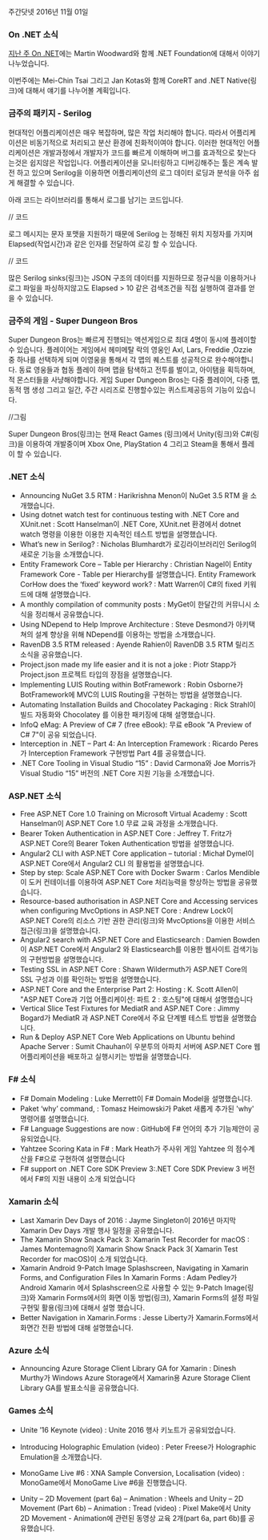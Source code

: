 주간닷넷 2016년 11월 01일

### On .NET 소식
[지난 주 On .NET]()에는 Martin Woodward와 함께 .NET Foundation에 대해서 이야기 나누었습니다. 

이번주에는 Mei-Chin Tsai 그리고 Jan Kotas와 함께 CoreRT and .NET Native(링크)에 대해서 얘기를 나누어볼 계획입니다.

### 금주의 패키지  -  Serilog
현대적인 어플리케이션은 매우 복잡하며, 많은 작업 처리해야 합니다. 따라서 어플리케이션은 비동기적으로 처리되고 분산 환경에 친화적이여야 합니다. 이러한 현대적인 어플리케이션은 개발과정에서 개발자가 코드를 빠르게 이해하며 버그를  효과적으로 찾는다는것은 쉽지않은 작업입니다. 어플리케이션을 모니터링하고 디버깅해주는 툴은 계속 발전 하고 있으며 Serilog을 이용하면 어플리케이션의 로그 데이터 로딩과 분석을 아주 쉽게 해결할 수 있습니다.

아래 코드는 라이브러리를 통해서 로그를 남기는 코드입니다.

// 코드

로그 메시지는 문자 포맷을 지원하기 때문에 Serilog 는 정해진 위치 지정자를 가지며 Elapsed(작업시간)과 같은 인자를 전달하여 로깅 할 수 있습니다.

// 코드

많은 Serilog sinks(링크)는 JSON 구조의 데이터를 지원하므로 정규식을 이용하거나 로그 파일을 파싱하지않고도 Elapsed > 10 같은 검색조건을  직접 실행하여 결과를 얻을 수 있습니다.

### 금주의 게임 - Super Dungeon Bros
Super Dungeon Bros는 빠르게 진행되는 액션게임으로 최대 4명이 동시에 플레이할 수 있습니다. 플레이어는 게임에서 헤미메탈 락의 영웅인 Axl, Lars, Freddie ,Ozzie 중 하나를 선택하게 되며 이영웅을 통해서 각 맵의 퀘스트를 성공적으로 완수해야합니다. 동료 영웅들과 협동 플레이 하며 맵을 탐색하고 전투를 벌이고, 아이탬을 획득하며, 적 몬스터들을 사냥해야합니다. 게임 Super Dungeon Bros는 다중 플레이어, 다중 맵, 동적 맴 생성 그리고 일간, 주간 시리즈로 진행할수있는 퀴스트제공등의 기능이 있습니다.

//그림

Super Dungeon Bros(링크)는 현재  React Games (링크)에서 Unity(링크)와 C#(링크)을 이용하여 개발중이며 Xbox One, PlayStation 4 그리고 Steam을 통해서 플레이 할 수 있습니다.

### .NET 소식
* Announcing NuGet 3.5 RTM : Harikrishna Menon이 NuGet 3.5 RTM 을 소개했습니다.
* Using dotnet watch test for continuous testing with .NET Core and XUnit.net : Scott Hanselman이 .NET Core, XUnit.net 환경에서 dotnet watch 명령을 이용한  이용한 지속적인 테스트 방법을 설명했습니다.
* What’s new in Serilog? : Nicholas Blumhardt가 로깅라이브러리인 Serilog의 새로운 기능을 소개했습니다.
* Entity Framework Core – Table per Hierarchy : Christian Nagel이 Entity Framework Core - Table per Hierarchy를 설명했습니다.
Entity Framework CorHow does the ‘fixed’ keyword work? : Matt Warren이 C#의 fixed 키워드에 대해 설명했습니다.
* A monthly compilation of community posts : MyGet이 한달간의 커뮤니시 소식을 정리해서 공유했습니다.
* Using NDepend to Help Improve Architecture : Steve Desmond가 아키택쳐의 설계 향상을 위해 NDepend를 이용하는 방법을 소개했습니다.
* RavenDB 3.5 RTM released : Ayende Rahien이 RavenDB 3.5 RTM 릴리즈 소식을 공유했습니다.
* Project.json made my life easier and it is not a joke : Piotr Stapp가 Project.json 프로젝트 타입의 장점을 설명했습니다. 
* Implementing LUIS Routing within BotFramework : Robin Osborne가 BotFramework에 MVC의 LUIS Routing을 구현하는 방법을 설명했습니다. 
* Automating Installation Builds and Chocolatey Packaging : Rick Strahl이 빌드 자동화와 Chocolatey 를 이용한 패키징에 대해 설명했습니다. 
* InfoQ eMag: A Preview of C# 7 (free eBook): 무료 eBook "A Preview of C# 7"이 공유 되었습니다.
* Interception in .NET – Part 4: An Interception Framework : Ricardo Peres가 Interception Framework 구현방법 Part 4를  공유했습니다.
* .NET Core Tooling in Visual Studio “15” : David Carmona와 Joe Morris가  Visual Studio “15” 버전의 .NET Core 지원 기능을 소개했습니다.

### ASP.NET 소식
* Free ASP.NET Core 1.0 Training on Microsoft Virtual Academy : Scott Hanselman이  ASP.NET Core 1.0 무료 교육 과정을 소개했습니다.
* Bearer Token Authentication in ASP.NET Core : Jeffrey T. Fritz가 ASP.NET Core의 Bearer Token Authentication 방법을 설명했습니다.
* Angular2 CLI with ASP.NET Core application – tutorial : Michał Dymel이 ASP.NET Core에서 Angular2 CLI 의 활용법을 설명했습니다.
* Step by step: Scale ASP.NET Core with Docker Swarm : Carlos Mendible이 도커 컨테이너를 이용하여 ASP.NET Core 처리능력을 향상하는 방법을 공유했습니다.
* Resource-based authorisation in ASP.NET Core and Accessing services when configuring MvcOptions in ASP.NET Core : Andrew Lock이 ASP.NET Core의 리소스 기반 권한 관리(링크)와 MvcOptions을 이용한 서비스 접근(링크)을 설명했습니다.
* Angular2 search with ASP.NET Core and Elasticsearch : Damien Bowden이 ASP.NET Core에서 Angular2 와 Elasticsearch를 이용한 웹사이트 검색기능의 구현방법을 설명했습니다.
* Testing SSL in ASP.NET Core : Shawn Wildermuth가 ASP.NET Core의 SSL 구성과 이를 확인하는 방법을 설명했습니다.
* ASP.NET Core and the Enterprise Part 2: Hosting : K. Scott Allen이 "ASP.NET Core과 기업 어플리케이션: 파트 2 : 호스팅"에 대해서 설명했습니다
* Vertical Slice Test Fixtures for MediatR and ASP.NET Core : Jimmy Bogard가 MediatR 과 ASP.NET Core에서 주요 단계별 테스트 방법을 설명했습니다.
* Run & Deploy ASP.NET Core Web Applications on Ubuntu behind Apache Server : Sumit Chauhan이 우분투의 아파치 서버에 ASP.NET Core 웹 어플리케이션을 배포하고 실행시키는 방법을 설명했습니다.
### F# 소식
* F# Domain Modeling : Luke Merrett이 F# Domain Model을 설명했습니다.
* Paket ‘why’ command, : Tomasz Heimowski가 Paket 새롭게 추가된 'why' 명령어를 설명했습니다.
* F# Language Suggestions are now : GitHub에 F# 언어의 추가 기능제안이 공유되었습니다.
* Yahtzee Scoring Kata in F# : Mark Heath가 주사위 게임 Yahtzee 의 점수계산을  F#으로 구현하여 설명했습니다
* F# support on .NET Core SDK Preview 3:.NET Core SDK Preview 3 버전에서 F#의 지원 내용이 소개 되었습니다

### Xamarin 소식
* Last Xamarin Dev Days of 2016 : Jayme Singleton이 2016년 마지막  Xamarin Dev Days 개발 행사 일정을 공유했습니다.
* The Xamarin Show Snack Pack 3: Xamarin Test Recorder for macOS : James Montemagno의  Xamarin Show Snack Pack 3( Xamarin Test Recorder for macOS)이 소개 되었습니다.
* Xamarin Android 9-Patch Image Splashscreen, Navigating in Xamarin Forms, and Configuration Files In Xamarin Forms : Adam Pedley가 Android  Xamarin 에서 Splashscreen으로 사용할 수 있는 9-Patch Image(링크)와 Xamarin Forms에서의 화면 이동 방법(링크), Xamarin Forms의 설정 파일 구현및 활용(링크)에 대해서 설명 했습니다.
* Better Navigation in Xamarin.Forms : Jesse Liberty가 Xamarin.Forms에서 화면간 전환 방법에 대해 설명했습니다.

### Azure 소식
* Announcing Azure Storage Client Library GA for Xamarin : Dinesh Murthy가 
Windows Azure Storage에서 Xamarin용 Azure Storage Client Library GA를 발표소식을 공유했습니다.

### Games 소식
* Unite ’16 Keynote (video) : Unite 2016 행사 키노트가 공유되었습니다.
* Introducing Holographic Emulation (video) : Peter Freese가 Holographic Emulation을 소개했습니다.
* MonoGame Live #6 : XNA Sample Conversion, Localisation (video) : MonoGame에서 MonoGame Live #6을 진행했습니다.

* Unity – 2D Movement (part 6a) – Animation : Wheels and Unity – 2D Movement (Part 6b) – Animation : Tread (video) : Pixel Make에서 Unity 2D Movement - Animation에 관련된 동영상 교육 2개(part 6a, part 6b)를 공유했습니다.
